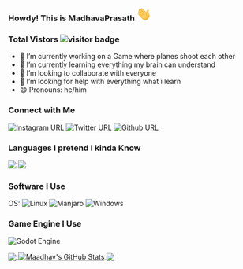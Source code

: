 ### Howdy! This is MadhavaPrasath <img src="https://raw.githubusercontent.com/Madhavaprasath/Madhavaprasath/main/wave.gif" width="30px">

 ###  Total Vistors ![visitor badge](https://visitor-badge.glitch.me/badge?page_id=Madhavaprasath.visitor-badge)




- 🔭 I’m currently working on a Game where planes shoot each other
- 🌱 I’m currently learning everything my brain can understand
- 👯 I’m looking to collaborate with everyone
- 🤔 I’m looking for help with everything what i learn
- 😄 Pronouns: he/him


### Connect with Me
[![Instagram URL](https://img.shields.io/badge/Instagram-E4405F?style=for-the-badge&logo=instagram&logoColor=white)
](https://www.instagram.com/madhava_prasath/)
[![Twitter URL](https://img.shields.io/badge/Twitter-1DA1F2?style=for-the-badge&logo=twitter&logoColor=white)
](https://twitter.com/prasath_madhava)
[![Github URL](https://img.shields.io/badge/GitHub-100000?style=for-the-badge&logo=github&logoColor=white)
](https://github.com/Madhavaprasath)

### Languages I pretend I kinda Know
![](https://img.shields.io/badge/Python-3776AB?style=for-the-badge&logo=python&logoColor=white)
![](https://img.shields.io/badge/C-00599C?style=for-the-badge&logo=c&logoColor=white)

### Software I Use
OS:	![Linux](https://img.shields.io/badge/Linux-FCC624?style=for-the-badge&logo=linux&logoColor=black) ![Manjaro](https://img.shields.io/badge/Manjaro-35BF5C?style=for-the-badge&logo=Manjaro&logoColor=white) ![Windows](https://img.shields.io/badge/Windows-0078D6?style=for-the-badge&logo=windows&logoColor=white)



### Game Engine I Use
![Godot Engine](https://img.shields.io/badge/GODOT-%23FFFFFF.svg?style=for-the-badge&logo=godot-engine)

<a href="https://github.com/Madhavaprasath/Madhavaprasath">
  <img align="center" src="https://github-readme-stats.vercel.app/api/top-langs/?username=Madhavaprasath&hide,tex&title_color=ffffff&text_color=c9cacc&icon_color=2bbc8a&bg_color=1d1f21&langs_count=5" />
</a>
<a href="https://github.com/Madhavaprasath/Madhavaprasath">
  <img align="center" src="https://github-readme-stats.vercel.app/api?username=Madhavaprasath&show_icons=true&line_height=27&count_private=true&title_color=ffffff&text_color=c9cacc&icon_color=2bbc8a&bg_color=1d1f21" alt="Maadhav's GitHub Stats" />
</a>
<a href="https://github.com/Madhavaprasath/AreoplaneGame">
  <img align="center" src="https://github-readme-stats.vercel.app/api/pin/?username=Madhavaprasath&repo=AreoplaneGame&title_color=ffffff&text_color=c9cacc&icon_color=2bbc8a&bg_color=1d1f21" />
</a>

